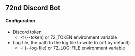 ## 72nd Discord Bot

#### Configuration
- Discord token
  - -t (--token) or 72_TOKEN environment variable
- Log file, the path to the log file to write to (off by default)
  - -l (--log-file) or 72_LOG-FILE environment variable